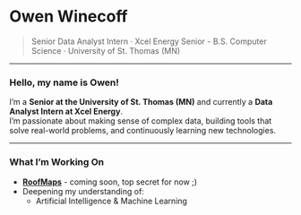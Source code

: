 # Owen Winecoff

> Senior Data Analyst Intern · Xcel Energy
> Senior - B.S. Computer Science · University of St. Thomas (MN)

---

### Hello, my name is Owen!

I’m a **Senior at the University of St. Thomas (MN)** and currently a **Data Analyst Intern at Xcel Energy**.  
I’m passionate about making sense of complex data, building tools that solve real-world problems, and continuously learning new technologies.

---

### What I’m Working On

- **[RoofMaps](#)** - coming soon, top secret for now ;)
- Deepening my understanding of:
    - Artificial Intelligence & Machine Learning
